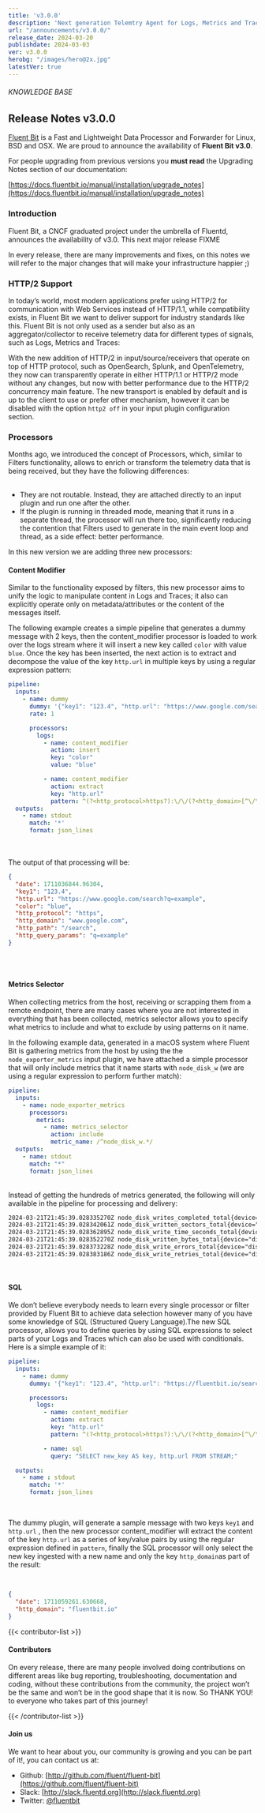 ```yaml
---
title: 'v3.0.0'
description: 'Next generation Telemtry Agent for Logs, Metrics and Traces. '
url: "/announcements/v3.0.0/"
release_date: 2024-03-20
publishdate: 2024-03-03
ver: v3.0.0
herobg: "/images/hero@2x.jpg"
latestVer: true
---
```


###### KNOWLEDGE BASE

## Release Notes v3.0.0

[Fluent Bit](https://fluentbit.io) is a Fast and Lightweight Data Processor and Forwarder for Linux, BSD and OSX. We are proud to announce the availability of **Fluent Bit v3.0**.

For people upgrading from previous versions you **must read** the Upgrading Notes section of our documentation:

[https://docs.fluentbit.io/manual/installation/upgrade_notes](https://docs.fluentbit.io/manual/installation/upgrade_notes)

### Introduction

Fluent Bit, a CNCF graduated project under the umbrella of Fluentd, announces the availability of v3.0. This next major release FIXME

In every release, there are many improvements and fixes, on this notes we will refer to the major changes that will make your infrastructure happier ;)

### HTTP/2 Support

In today’s world, most modern applications prefer using HTTP/2 for communication with Web Services instead of HTTP/1.1, while compatibility exists, in Fluent Bit we want to deliver support for industry standards like this. Fluent Bit is not only used as a sender but also as an aggregator/collector to receive telemetry data for different types of signals, such as Logs, Metrics and Traces:


With the new addition of HTTP/2 in input/source/receivers that operate on top of  HTTP protocol, such as OpenSearch, Splunk, and OpenTelemetry, they now can transparently operate in either HTTP/1.1 or HTTP/2 mode without any changes, but now with better performance due to the HTTP/2 concurrency main feature.
The new transport is enabled by default and is up to the client to use or prefer other mechanism, however it can be disabled with the option `http2 off` in your input plugin configuration section.

### Processors

Months ago, we introduced the concept of Processors, which, similar to Filters functionality, allows to enrich or transform the telemetry data that is being received, but they have the following differences:
<br/><br/>

- They are not routable. Instead, they are attached directly to an input plugin and run one after the other.
- If the plugin is running in threaded mode, meaning that it runs in a separate thread, the processor will run there too, significantly reducing the contention that Filters used to generate in the main event loop and thread, as a side effect: better performance.

In this new version we are adding three new processors:

#### Content Modifier

Similar to the functionality exposed by filters, this new processor aims to unify the logic to manipulate content in Logs and Traces; it also can explicitly operate only on metadata/attributes or the content of the messages itself.

The following example creates a simple pipeline that generates a dummy message with 2 keys, then the content\_modifier processor is loaded to work over the logs stream where it will insert a new key called `color` with value `blue`. Once the key has been inserted, the next action is to extract and decompose the value of the key `http.url` in multiple keys by using a regular expression pattern:

```yaml
pipeline:
  inputs:
    - name: dummy
      dummy: '{"key1": "123.4", "http.url": "https://www.google.com/search?q=example"}'
      rate: 1

      processors:
        logs:
          - name: content_modifier
            action: insert
            key: "color"
            value: "blue"

          - name: content_modifier
            action: extract
            key: "http.url"
            pattern: ^(?<http_protocol>https?):\/\/(?<http_domain>[^\/\?]+)(?<http_path>\/[^?]*)?(?:\?(?<http_query_params>.*))?
  outputs:
    - name: stdout
      match: '*'
      format: json_lines
```

<br/><br/>
The output of that processing will be:

```json
{
  "date": 1711036844.96304,
  "key1": "123.4",
  "http.url": "https://www.google.com/search?q=example",
  "color": "blue",
  "http_protocol": "https",
  "http_domain": "www.google.com",
  "http_path": "/search",
  "http_query_params": "q=example"
}
```

<br/><br/>

#### Metrics Selector

When collecting metrics from the host, receiving or scrapping them from a remote endpoint, there are many cases where you are not interested in everything that has been collected, metrics selector allows you to specify what metrics to include and what to exclude by using patterns on it name.

In the following example data, generated in a macOS system where Fluent Bit is gathering metrics from the host by using the the `node_exporter_metrics` input plugin, we have attached a simple processor that will only include metrics that it name starts with `node_disk_w` (we are using a regular expression to perform further match):

```yaml
pipeline:
  inputs:
    - name: node_exporter_metrics
      processors:
        metrics:
          - name: metrics_selector
            action: include
            metric_name: /^node_disk_w.*/
  outputs:
    - name: stdout
      match: "*"
      format: json_lines
```

<br/>
Instead of getting the hundreds of metrics generated, the following will only available in the pipeline for processing and delivery:

<br/>

```txt
2024-03-21T21:45:39.028335270Z node_disk_writes_completed_total{device="disk0"} = 21667544
2024-03-21T21:45:39.028342061Z node_disk_written_sectors_total{device="disk0"} = 5289.927734375
2024-03-21T21:45:39.028362895Z node_disk_write_time_seconds_total{device="disk0"} = 1728.3985221549999
2024-03-21T21:45:39.028352270Z node_disk_written_bytes_total{device="disk0"} = 404240666624
2024-03-21T21:45:39.028373228Z node_disk_write_errors_total{device="disk0"} = 0
2024-03-21T21:45:39.028383186Z node_disk_write_retries_total{device="disk0"} = 0
```

<br/>

#### SQL

We don’t believe everybody needs to learn every single processor or filter provided by Fluent Bit to achieve data selection however many of you have some knowledge of SQL (Structured Query Language).The new SQL processor, allows you to define queries by using SQL expressions to select parts of your Logs and Traces which can also be used with conditionals. Here is a simple example of it:


```yaml
pipeline:
  inputs:
    - name: dummy
      dummy: '{"key1": "123.4", "http.url": "https://fluentbit.io/search?q=docs"}'

      processors:
        logs:
          - name: content_modifier
            action: extract
            key: "http.url"
            pattern: ^(?<http_protocol>https?):\/\/(?<http_domain>[^\/\?]+)(?<http_path>\/[^?]*)?(?:\?(?<http_query_params>.*))?

          - name: sql
            query: "SELECT new_key AS key, http.url FROM STREAM;"

  outputs:
    - name : stdout
      match: '*'
      format: json_lines
```

<br/>

The dummy plugin, will generate a sample message with two keys `key1` and `http.url` , then the new processor content\_modifier will extract the content of the key `http.url` as a series of key/value pairs by using the regular expression defined in `pattern`, finally the SQL processor will only select the new key ingested with a new name and only the key `http_domain`as part of the result:

<br/>

```json
{
  "date": 1711059261.630668,
  "http_domain": "fluentbit.io"
}
```

{{< contributor-list >}}
#### Contributors

On every release, there are many people involved doing contributions on different areas like bug reporting, troubleshooting, documentation and coding, without these contributions from the community, the project won’t be the same and won’t be in the good shape that it is now. So THANK YOU! to everyone who takes part of this journey!

{{< /contributor-list >}}

#### Join us

We want to hear about you, our community is growing and you can be part of it!, you can contact us at:

* Github: [http://github.com/fluent/fluent-bit](https://github.com/fluent/fluent-bit)
* Slack: [http://slack.fluentd.org](http://slack.fluentd.org)
* Twitter: [@fluentbit](https://twitter.com/fluentbit)
